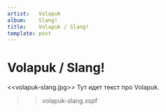 ```yaml
---
artist:   Volapuk
album:    Slang!
title:    Volapuk / Slang!
template: post
---
```


Volapuk / Slang!
================

<<volapuk-slang.jpg>>
Тут идет текст про Volapuk.

>> volapuk-slang.xspf

